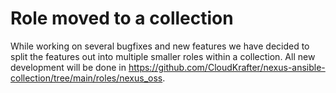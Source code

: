 # Role moved to a collection

While working on several bugfixes and new features we have decided to split the features out into multiple smaller roles within a collection.
All new development will be done in https://github.com/CloudKrafter/nexus-ansible-collection/tree/main/roles/nexus_oss.
